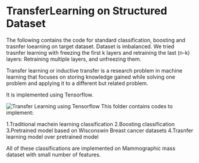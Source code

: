 # TransferLearning on Structured Dataset 
The following contains the code for standard classification, boosting and trasnfer loearning on target dataset. Dataset is imbalanced. 
We tried trasnfer learning with freezing the first k layers and retraining the last (n-k) layers: Retraining multiple layers, and unfreezing them. 

Transfer learning or inductive transfer is a research problem in machine learning that focuses on storing knowledge gained while solving one problem and applying it to a different but related problem.

It is implemented using Tensorflow.

![Transfer Learning using Tensorflow](TrasnferLearning.png)
This folder contains codes to implement:

1.Traditional machein learning classification
2.Boosting classification 
3.Pretrained model based on Wisconswin Breast cancer datasets
4.Trasnfer learning model over pretrained model


All of these classifications are implemented on Mammographic mass dataset with small number of features. 
